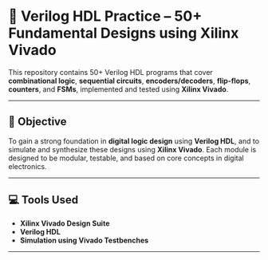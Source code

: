 # 🔧 Verilog HDL Practice – 50+ Fundamental Designs using Xilinx Vivado

This repository contains 50+ Verilog HDL programs that cover **combinational logic**, **sequential circuits**, **encoders/decoders**, 
**flip-flops**, **counters**, and **FSMs**, implemented and tested using **Xilinx Vivado**.

---

## 📌 Objective

To gain a strong foundation in **digital logic design** using **Verilog HDL**, and to simulate and synthesize these designs using **Xilinx Vivado**. 
Each module is designed to be modular, testable, and based on core concepts in digital electronics.

---

## 💻 Tools Used

- **Xilinx Vivado Design Suite**
- **Verilog HDL**
- **Simulation using Vivado Testbenches**

---


